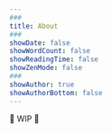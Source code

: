 ```yaml
---
###
title: About
###
showDate: false
showWordCount: false
showReadingTime: false
showZenMode: false
###
showAuthor: true
showAuthorBottom: false
---
```


🚧 WIP 🚧